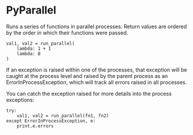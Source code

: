 # PyParallel

Runs a series of functions in parallel processes. Return values are ordered by the order in which their functions
were passed.

    val1, val2 = run_parallel(
        lambda: 1 + 1
        lambda: 0
    )

If an exception is raised within one of the processes, that exception will be caught at the process
level and raised by the parent process as an ErrorInProcessException, which will track all errors raised in all
processes.

You can catch the exception raised for more details into the process exceptions:

    try:
        val1, val2 = run_parallel(fn1, fn2)
    except ErrorInProcessException, e:
        print.e.errors


